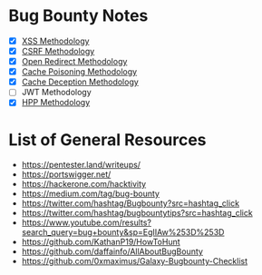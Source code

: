 # Bug Bounty Notes
- [x] [XSS Methodology](https://github.com/JoshMorrison99/Bug-Bounty/tree/main/XSS)
- [x] [CSRF Methodology](https://github.com/JoshMorrison99/Bug-Bounty/tree/main/CSRF)
- [x] [Open Redirect Methodology](https://github.com/JoshMorrison99/Bug-Bounty/tree/main/Open%20Redirect)
- [x] [Cache Poisoning Methodology](https://github.com/JoshMorrison99/Bug-Bounty/tree/main/Cache%20Poisoning)
- [x] [Cache Deception Methodology](https://github.com/JoshMorrison99/Bug-Bounty/tree/main/Cache%20Deception)
- [ ] JWT Methodology
- [x] [HPP Methodology](https://github.com/JoshMorrison99/Bug-Bounty/tree/main/HPP)

# List of General Resources
- https://pentester.land/writeups/
- https://portswigger.net/
- https://hackerone.com/hacktivity
- https://medium.com/tag/bug-bounty
- https://twitter.com/hashtag/Bugbounty?src=hashtag_click
- https://twitter.com/hashtag/bugbountytips?src=hashtag_click
- https://www.youtube.com/results?search_query=bug+bounty&sp=EgIIAw%253D%253D 
- https://github.com/KathanP19/HowToHunt
- https://github.com/daffainfo/AllAboutBugBounty
- https://github.com/0xmaximus/Galaxy-Bugbounty-Checklist
